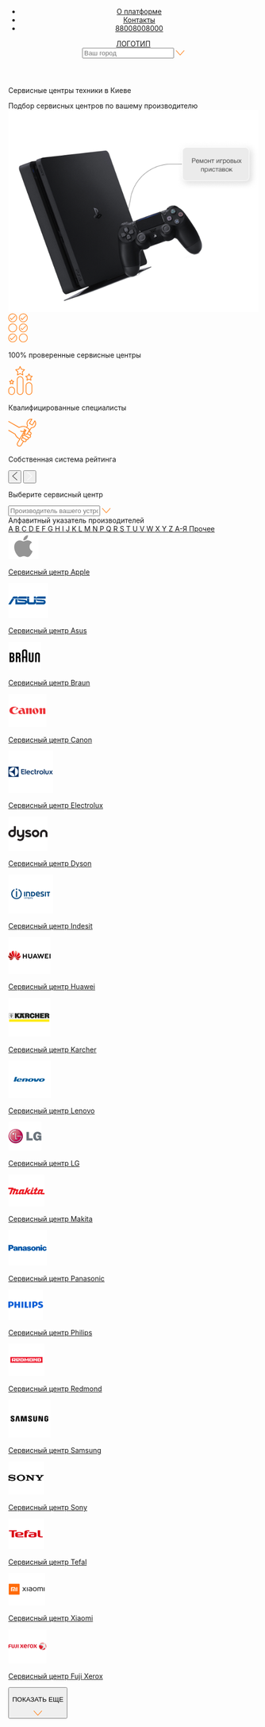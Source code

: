 <!DOCTYPE html>
<html lang="ru">

<head>
  <meta charset="UTF-8">
  <meta http-equiv="X-UA-Compatible" content="IE=edge">
  <meta name="viewport" content="width=device-width, initial-scale=1.0">
  <link rel="stylesheet" href="style.css">
  <title>Agregator</title>
</head>

<body>
  <header>
    <div class="container">
      <div class="header__inner">
        <ul>
          <li><a href="">О платформе</a></li>
          <li><a href="">Контакты</a></li>
          <li><a href="">88008008000</a></li>
        </ul>
        <div><a href="">ЛОГОТИП</a></div>
        <form>
          <input type="text" placeholder="Ваш город">
          <a href="">
            <svg width="17" height="10" viewBox="0 0 17 10" fill="none" xmlns="http://www.w3.org/2000/svg">
              <path
                d="M16.9976 0.550831C16.9873 0.431714 16.9394 0.318216 16.86 0.224909C16.7806 0.131601 16.6734 0.0627411 16.5521 0.0271703C16.4308 -0.00840055 16.301 -0.00905922 16.1793 0.0252788C16.0576 0.0596168 15.9496 0.127384 15.8692 0.219881L8.4944 8.46865L1.12625 0.219881C1.07221 0.159596 1.00608 0.109915 0.931623 0.0736758C0.857168 0.0374366 0.775846 0.0153492 0.692318 0.00867434C0.608789 0.00199952 0.524679 0.0108682 0.444794 0.0347741C0.36491 0.05868 0.290829 0.0971547 0.226753 0.148001C0.162676 0.198848 0.109867 0.26107 0.0713558 0.331114C0.0328445 0.401159 0.00936127 0.477653 0.00227928 0.55623C-0.0048027 0.634807 0.00465012 0.713926 0.030077 0.78907C0.0555019 0.864214 0.096405 0.93391 0.150467 0.994179L8.00984 9.78621C8.06966 9.85316 8.14433 9.907 8.22861 9.94393C8.31289 9.98086 8.40474 10 8.49772 10C8.5907 10 8.68256 9.98086 8.76685 9.94393C8.85113 9.907 8.92579 9.85316 8.98561 9.78621L16.845 0.994179C16.9006 0.933609 16.9428 0.863175 16.969 0.787031C16.9952 0.710887 17.005 0.630575 16.9976 0.550831Z"
                fill="#FF8522" />
            </svg>
          </a>
        </form>
      </div>
    </div>
  </header>

  <div class="section__hero">
    <div class="container">
      <div class="hero__inner">
        <div class="hero__first__row">
          <div class="hero__text">
            <p>Сервисные центры техники в Киеве</p>
            <span>Подбор сервисных центров по вашему производителю </span>
          </div>
          <img src="./media/ИЗОБРАЖЕНИЕ 1.png" alt="">
        </div>
        <div class="hero__second__row">
          <div class="hero__cards">
            <div class="hero__card">
              <svg width="39" height="58" viewBox="0 0 39 58" fill="none" xmlns="http://www.w3.org/2000/svg">
                <path
                  d="M8.77709 0.00146523C7.04149 0.000951849 5.34473 0.514006 3.9014 1.47574C2.45807 2.43747 1.33302 3.80467 0.668544 5.40443C0.00406343 7.00418 -0.169996 8.76462 0.168381 10.4631C0.506758 12.1615 1.34237 13.7217 2.56953 14.9463C3.79669 16.1709 5.36027 17.0049 7.06251 17.3427C8.76475 17.6806 10.5292 17.5072 12.1326 16.8445C13.7361 16.1817 15.1065 15.0594 16.0707 13.6194C17.0348 12.1795 17.5492 10.4866 17.549 8.75493C17.5462 6.43444 16.6212 4.20975 14.9768 2.56879C13.3324 0.927828 11.1028 0.00455622 8.77709 0.00146523ZM8.77709 16.2327C7.29479 16.2327 5.84579 15.7941 4.61331 14.9725C3.38083 14.1508 2.42023 12.9829 1.85298 11.6165C1.28573 10.2502 1.13731 8.74664 1.42649 7.29609C1.71567 5.84555 2.42947 4.51314 3.47761 3.46736C4.52574 2.42158 5.86115 1.70939 7.31496 1.42086C8.76877 1.13233 10.2757 1.28041 11.6451 1.84638C13.0146 2.41236 14.1851 3.3708 15.0086 4.60051C15.8321 5.83022 16.2717 7.27597 16.2717 8.75493C16.27 10.7376 15.4798 12.6386 14.0747 14.0406C12.6695 15.4426 10.7642 16.231 8.77709 16.2327Z"
                  fill="#FF8522" />
                <path
                  d="M13.1072 4.73179L6.51792 11.3803L4.49404 8.84053C4.44274 8.77216 4.37822 8.71475 4.30429 8.67171C4.23036 8.62866 4.14852 8.60085 4.06363 8.58992C3.97873 8.57899 3.8925 8.58517 3.81004 8.60808C3.72758 8.631 3.65057 8.67018 3.58356 8.72332C3.51655 8.77646 3.46091 8.84248 3.41992 8.91746C3.37894 8.99244 3.35344 9.07486 3.34495 9.15984C3.33646 9.24483 3.34515 9.33065 3.37049 9.41222C3.39583 9.4938 3.43732 9.56948 3.4925 9.63477L5.96382 12.7377C6.01977 12.8086 6.09027 12.8667 6.17059 12.9081C6.25091 12.9495 6.33918 12.9733 6.42947 12.9778H6.46329C6.54798 12.978 6.63186 12.9613 6.71002 12.9288C6.78819 12.8963 6.85907 12.8485 6.91853 12.7884L14.0164 5.62725C14.13 5.50571 14.1917 5.34474 14.1883 5.17856C14.1848 5.01238 14.1166 4.85409 13.998 4.73732C13.8795 4.62056 13.72 4.55452 13.5534 4.55324C13.3868 4.55197 13.2263 4.61555 13.1059 4.73049L13.1072 4.73179Z"
                  fill="#FF8522" />
                <path
                  d="M30.2231 17.5095C31.9586 17.51 33.6553 16.997 35.0986 16.0354C36.5419 15.0737 37.667 13.7065 38.3315 12.1069C38.996 10.5072 39.1701 8.74682 38.8319 7.04839C38.4936 5.34996 37.6581 3.78977 36.4311 2.56513C35.204 1.3405 33.6406 0.506429 31.9384 0.168414C30.2363 -0.169601 28.4719 0.00362124 26.8684 0.666172C25.2649 1.32872 23.8944 2.45084 22.9301 3.89061C21.9659 5.33038 21.4512 7.02313 21.4512 8.75477C21.4536 11.0755 22.3785 13.3005 24.0229 14.9418C25.6674 16.583 27.8971 17.5064 30.2231 17.5095ZM30.2231 1.27831C31.7054 1.27831 33.1545 1.7169 34.387 2.53863C35.6195 3.36035 36.5801 4.52829 37.1473 5.89475C37.7145 7.26121 37.8628 8.7648 37.5735 10.2154C37.2843 11.666 36.5703 12.9984 35.5221 14.0441C34.4738 15.0898 33.1383 15.8019 31.6844 16.0903C30.2305 16.3787 28.7235 16.2304 27.3541 15.6642C25.9847 15.0981 24.8142 14.1394 23.9909 12.9095C23.1675 11.6797 22.7282 10.2338 22.7285 8.75477C22.7309 6.7724 23.5213 4.87193 24.9263 3.47031C26.3313 2.06869 28.2362 1.28037 30.2231 1.27831Z"
                  fill="#FF8522" />
                <path
                  d="M27.4097 12.7323C27.4656 12.8031 27.5362 12.8612 27.6165 12.9026C27.6968 12.944 27.7851 12.9678 27.8754 12.9724H27.9092C27.9939 12.9725 28.0777 12.9559 28.1559 12.9233C28.2341 12.8908 28.305 12.8431 28.3644 12.7829L35.4623 5.62178C35.5815 5.50132 35.6478 5.33854 35.6467 5.16927C35.6456 5 35.5772 4.8381 35.4564 4.71918C35.3357 4.60027 35.1726 4.53407 35.0029 4.53517C34.8333 4.53626 34.671 4.60456 34.5518 4.72502L27.9612 11.3735L25.9386 8.83507C25.8873 8.7667 25.8228 8.70929 25.7489 8.66624C25.6749 8.62319 25.5931 8.59538 25.5082 8.58445C25.4233 8.57353 25.3371 8.5797 25.2546 8.60262C25.1722 8.62553 25.0951 8.66472 25.0281 8.71786C24.9611 8.771 24.9055 8.83701 24.8645 8.91199C24.8235 8.98697 24.798 9.06939 24.7895 9.15438C24.781 9.23936 24.7897 9.32518 24.8151 9.40676C24.8404 9.48833 24.8819 9.56401 24.9371 9.6293L27.4097 12.7323Z"
                  fill="#FF8522" />
                <path
                  d="M8.77693 20.2466C7.0417 20.2463 5.34537 20.7595 3.90245 21.7212C2.45954 22.6829 1.33486 24.0499 0.670638 25.6493C0.00641683 27.2488 -0.167507 29.0089 0.170861 30.707C0.509229 32.4051 1.34469 33.9649 2.57159 35.1892C3.79849 36.4136 5.36172 37.2474 7.06358 37.5852C8.76545 37.9231 10.5295 37.7498 12.1327 37.0873C13.7358 36.4248 15.1061 35.3029 16.0702 33.8633C17.0342 32.4238 17.5488 30.7314 17.5488 29C17.5461 26.6796 16.621 24.4549 14.9766 22.8139C13.3322 21.1729 11.1026 20.2497 8.77693 20.2466ZM8.77693 36.4778C7.29463 36.4778 5.84563 36.0392 4.61315 35.2176C3.38067 34.3959 2.42007 33.228 1.85282 31.8617C1.28557 30.4953 1.13715 28.9918 1.42633 27.5412C1.71552 26.0907 2.42931 24.7583 3.47745 23.7125C4.52558 22.6667 5.86099 21.9545 7.3148 21.666C8.76861 21.3774 10.2755 21.5255 11.645 22.0915C13.0144 22.6575 14.1849 23.6159 15.0085 24.8456C15.832 26.0753 16.2715 27.5211 16.2715 29C16.2695 30.9826 15.4792 32.8834 14.0741 34.2853C12.6691 35.6873 10.764 36.4757 8.77693 36.4778Z"
                  fill="#FF8522" />
                <path
                  d="M30.2229 20.2466C28.4877 20.2466 26.7915 20.76 25.3488 21.7218C23.906 22.6837 22.7816 24.0508 22.1175 25.6502C21.4535 27.2497 21.2798 29.0098 21.6183 30.7078C21.9568 32.4058 22.7924 33.9655 24.0193 35.1897C25.2463 36.4139 26.8095 37.2476 28.5113 37.5853C30.2132 37.9231 31.9772 37.7497 33.5802 37.0872C35.1833 36.4247 36.5535 35.3027 37.5175 33.8632C38.4815 32.4237 38.9961 30.7313 38.9961 29C38.9933 26.6793 38.0681 24.4544 36.4234 22.8134C34.7787 21.1724 32.5488 20.2493 30.2229 20.2466ZM30.2229 36.4778C28.7405 36.4781 27.2914 36.0397 26.0588 35.2182C24.8261 34.3967 23.8653 33.2289 23.2979 31.8626C22.7304 30.4962 22.5818 28.9926 22.8708 27.542C23.1599 26.0914 23.8736 24.7588 24.9217 23.7129C25.9697 22.667 27.3051 21.9547 28.759 21.6661C30.2128 21.3774 31.7198 21.5254 33.0893 22.0914C34.4589 22.6573 35.6295 23.6158 36.453 24.8455C37.2766 26.0752 37.7162 27.521 37.7162 29C37.7141 30.9824 36.924 32.883 35.5192 34.2849C34.1145 35.6868 32.2097 36.4754 30.2229 36.4778Z"
                  fill="#FF8522" />
                <path
                  d="M34.553 24.9768L27.9624 31.6265L25.9385 29.0803C25.8312 28.9533 25.6784 28.873 25.5127 28.8565C25.3471 28.8401 25.1814 28.8887 25.0511 28.9921C24.9207 29.0954 24.8359 29.2454 24.8146 29.4102C24.7933 29.575 24.8372 29.7415 24.937 29.8745L27.4083 32.9775C27.4642 33.0484 27.5347 33.1065 27.6151 33.1479C27.6954 33.1893 27.7836 33.2131 27.8739 33.2176H27.9078C27.9924 33.2176 28.0762 33.2008 28.1544 33.1683C28.2325 33.1358 28.3034 33.0881 28.363 33.0281L35.4609 25.867C35.52 25.8074 35.5667 25.7367 35.5985 25.659C35.6302 25.5814 35.6463 25.4982 35.6458 25.4143C35.6453 25.3305 35.6283 25.2475 35.5956 25.1702C35.563 25.0929 35.5155 25.0227 35.4557 24.9638C35.3959 24.9048 35.3251 24.8582 35.2472 24.8265C35.1694 24.7949 35.086 24.7788 35.002 24.7793C34.9179 24.7798 34.8348 24.7968 34.7573 24.8293C34.6798 24.8619 34.6095 24.9093 34.5504 24.969L34.553 24.9768Z"
                  fill="#FF8522" />
                <path
                  d="M8.77709 40.4902C7.04155 40.4897 5.34484 41.0027 3.90154 41.9644C2.45824 42.9261 1.33319 44.2932 0.668668 45.8929C0.00414945 47.4926 -0.169985 49.2529 0.168286 50.9514C0.506558 52.6498 1.34204 54.21 2.56907 55.4346C3.7961 56.6593 5.35956 57.4933 7.06171 57.8314C8.76387 58.1694 10.5283 57.9961 12.1317 57.3336C13.7352 56.671 15.1058 55.5489 16.07 54.1092C17.0343 52.6694 17.549 50.9766 17.549 49.245C17.5466 46.9243 16.6217 44.6993 14.9772 43.058C13.3328 41.4168 11.103 40.4933 8.77709 40.4902ZM8.77709 56.7215C7.29474 56.7215 5.84568 56.2829 4.61317 55.4611C3.38067 54.6394 2.42007 53.4715 1.85286 52.105C1.28565 50.7386 1.1373 49.235 1.42659 47.7844C1.71588 46.3338 2.4298 45.0014 3.47806 43.9557C4.52633 42.9099 5.86187 42.1979 7.31576 41.9095C8.76966 41.6211 10.2766 41.7694 11.646 42.3355C13.0155 42.9017 14.1859 43.8603 15.0092 45.0902C15.8326 46.3201 16.2719 47.766 16.2717 49.245C16.2693 51.2274 15.4789 53.1278 14.0738 54.5295C12.6688 55.9311 10.7639 56.7194 8.77709 56.7215Z"
                  fill="#FF8522" />
                <path
                  d="M13.1069 45.222L6.51756 51.8705L4.49368 49.3308C4.38634 49.2038 4.23361 49.1235 4.06792 49.107C3.90223 49.0905 3.73662 49.1391 3.60627 49.2425C3.47591 49.3459 3.39107 49.4959 3.36977 49.6607C3.34846 49.8254 3.39236 49.992 3.49215 50.125L5.96346 53.228C6.01941 53.2988 6.08992 53.3569 6.17023 53.3983C6.25055 53.4397 6.33882 53.4635 6.42911 53.4681H6.46293C6.54763 53.4682 6.6315 53.4516 6.70967 53.419C6.78783 53.3865 6.85872 53.3388 6.91818 53.2786L14.0161 46.1175C14.1297 45.9959 14.1913 45.835 14.1879 45.6688C14.1845 45.5026 14.1162 45.3443 13.9977 45.2276C13.8791 45.1108 13.7196 45.0448 13.553 45.0435C13.3864 45.0422 13.2259 45.1058 13.1056 45.2207L13.1069 45.222Z"
                  fill="#FF8522" />
                <path
                  d="M30.2228 40.4902C28.4873 40.49 26.7907 41.0032 25.3476 41.965C23.9045 42.9269 22.7796 44.2941 22.1153 45.8938C21.451 47.4935 21.277 49.2538 21.6155 50.9522C21.9539 52.6505 22.7895 54.2106 24.0165 55.4351C25.2436 56.6596 26.8071 57.4935 28.5092 57.8314C30.2113 58.1694 31.9756 57.9961 33.5791 57.3335C35.1825 56.6709 36.5529 55.5488 37.5171 54.109C38.4813 52.6693 38.996 50.9766 38.996 49.245C38.9936 46.9241 38.0685 44.6988 36.4238 43.0576C34.7791 41.4163 32.549 40.493 30.2228 40.4902ZM30.2228 56.7215C28.7404 56.7217 27.2912 56.2833 26.0585 55.4618C24.8259 54.6402 23.8651 53.4723 23.2976 52.1059C22.7302 50.7395 22.5817 49.2358 22.8708 47.7852C23.16 46.3345 23.8738 45.002 24.922 43.9561C25.9702 42.9103 27.3058 42.1981 28.7597 41.9096C30.2136 41.6211 31.7207 41.7693 33.0902 42.3354C34.4597 42.9015 35.6302 43.8602 36.4536 45.0901C37.277 46.32 37.7164 47.7659 37.7161 49.245C37.7137 51.2271 36.9235 53.1274 35.5187 54.529C34.114 55.9306 32.2094 56.7191 30.2228 56.7215Z"
                  fill="#FF8522" />
              </svg>
              <p>100% проверенные сервисные центры</p>
            </div>
            <div class="hero__card">
              <svg width="49" height="58" viewBox="0 0 49 58" fill="none" xmlns="http://www.w3.org/2000/svg">
                <path
                  d="M33.4039 7.01962C33.3609 6.88659 33.282 6.76831 33.1759 6.67815C33.0699 6.58798 32.941 6.52952 32.8037 6.50935L27.0286 5.66302L24.4459 0.383822C24.3775 0.266919 24.2801 0.170027 24.1633 0.102715C24.0464 0.0354035 23.9142 0 23.7797 0C23.6451 0 23.5129 0.0354035 23.3961 0.102715C23.2792 0.170027 23.1818 0.266919 23.1135 0.383822L20.5307 5.66302L14.7556 6.50934C14.6183 6.52944 14.4894 6.58787 14.3833 6.67804C14.2773 6.76821 14.1983 6.88652 14.1555 7.01958C14.1126 7.15265 14.1075 7.29516 14.1407 7.43102C14.1739 7.56687 14.2441 7.69063 14.3434 7.78832L18.5227 11.8976L17.5365 17.7003C17.513 17.8382 17.5282 17.9799 17.5805 18.1095C17.6327 18.2391 17.7199 18.3514 17.8321 18.4336C17.9443 18.5159 18.0771 18.5648 18.2154 18.5748C18.3537 18.5849 18.4921 18.5557 18.6148 18.4906L23.7797 15.751L28.9445 18.4906C29.0672 18.5557 29.2056 18.5849 29.3439 18.5749C29.4822 18.5648 29.615 18.5159 29.7272 18.4336C29.8394 18.3514 29.9266 18.2391 29.9788 18.1095C30.0311 17.9799 30.0463 17.8382 30.0229 17.7003L29.0366 11.8976L33.2159 7.78833C33.3151 7.69057 33.3853 7.5668 33.4185 7.43099C33.4517 7.29517 33.4466 7.1527 33.4039 7.01962ZM27.7195 11.0989C27.6333 11.1838 27.5689 11.2886 27.5317 11.4042C27.4946 11.5198 27.4858 11.6428 27.5061 11.7626L28.3037 16.4564L24.1258 14.2404C24.0191 14.1839 23.9003 14.1543 23.7797 14.1543C23.6591 14.1543 23.5403 14.1839 23.4335 14.2404L19.2557 16.4564L20.0532 11.7626C20.0736 11.6428 20.0648 11.5198 20.0276 11.4042C19.9905 11.2886 19.926 11.1838 19.8399 11.0989L16.4596 7.7748L21.1309 7.09028C21.2502 7.07285 21.3634 7.02638 21.4609 6.95488C21.5584 6.88339 21.6372 6.78902 21.6904 6.67993L23.7797 2.40957L25.869 6.67993C25.9222 6.78901 26.001 6.88338 26.0984 6.95488C26.1959 7.02637 26.3092 7.07284 26.4285 7.09027L31.0998 7.77479L27.7195 11.0989ZM30.4677 51.2529V27.2634C30.4677 25.4739 29.7631 23.7578 28.5088 22.4925C27.2546 21.2272 25.5535 20.5163 23.7797 20.5163C22.0059 20.5163 20.3048 21.2272 19.0505 22.4925C17.7963 23.7578 17.0916 25.4739 17.0916 27.2634V51.2529C17.0916 53.0424 17.7963 54.7585 19.0505 56.0238C20.3048 57.2891 22.0059 58 23.7797 58C25.5535 58 27.2546 57.2891 28.5088 56.0238C29.7631 54.7585 30.4677 53.0424 30.4677 51.2529ZM18.5779 51.2529V27.2634C18.5779 25.8716 19.1259 24.5368 20.1014 23.5527C21.077 22.5685 22.4001 22.0157 23.7797 22.0157C25.1593 22.0157 26.4824 22.5685 27.4579 23.5527C28.4334 24.5368 28.9815 25.8716 28.9815 27.2634V51.2529C28.9815 52.6447 28.4334 53.9795 27.4579 54.9636C26.4824 55.9478 25.1593 56.5007 23.7797 56.5007C22.4001 56.5007 21.077 55.9478 20.1014 54.9636C19.1259 53.9795 18.5779 52.6447 18.5779 51.2529ZM11.6925 30.5564C11.6495 30.4233 11.5706 30.3051 11.4645 30.2149C11.3585 30.1247 11.2295 30.0663 11.0923 30.0461L8.50954 29.6676L7.35422 27.3065C7.28586 27.1896 7.18845 27.0928 7.07162 27.0254C6.95478 26.9581 6.82257 26.9227 6.68802 26.9227C6.55348 26.9227 6.42126 26.9581 6.30443 27.0254C6.18759 27.0928 6.09018 27.1896 6.02182 27.3065L4.86653 29.6676L2.28377 30.0461C2.14651 30.0662 2.01756 30.1246 1.91151 30.2148C1.80545 30.3049 1.72652 30.4233 1.68363 30.5563C1.64075 30.6894 1.63562 30.8319 1.66884 30.9677C1.70205 31.1036 1.77227 31.2274 1.87157 31.3251L3.74098 33.1626L3.29975 35.7579C3.27625 35.8958 3.29145 36.0375 3.34364 36.167C3.39582 36.2966 3.4829 36.4088 3.59503 36.4911C3.70717 36.5733 3.83987 36.6222 3.97814 36.6323C4.1164 36.6424 4.25471 36.6133 4.37742 36.5482L6.68804 35.3231L8.99866 36.5483C9.12137 36.6134 9.25968 36.6425 9.39794 36.6324C9.53621 36.6223 9.66891 36.5734 9.78104 36.4911C9.89318 36.4089 9.98026 36.2967 10.0324 36.1671C10.0846 36.0375 10.0998 35.8958 10.0763 35.758L9.6351 33.1627L11.5045 31.3251C11.6037 31.2274 11.6739 31.1036 11.7071 30.9678C11.7403 30.8319 11.7352 30.6895 11.6925 30.5564ZM8.31797 32.3639C8.2318 32.4489 8.16737 32.5536 8.13021 32.6692C8.09304 32.7848 8.08426 32.9078 8.10461 33.0276L8.35715 34.5141L7.03348 33.8124C6.92695 33.7559 6.8084 33.7264 6.68805 33.7264C6.56769 33.7264 6.44914 33.7559 6.34261 33.8124L5.01894 34.5141L5.27148 33.0276C5.29183 32.9078 5.28305 32.7848 5.24589 32.6692C5.20872 32.5536 5.14429 32.4489 5.05812 32.3639L3.98771 31.3115L5.46668 31.0948C5.58596 31.0774 5.69924 31.0309 5.79672 30.9594C5.89421 30.8879 5.97297 30.7936 6.0262 30.6845L6.68804 29.3323L7.34988 30.6845C7.40311 30.7936 7.48186 30.8879 7.57935 30.9594C7.67683 31.0309 7.79011 31.0774 7.90939 31.0948L9.38836 31.3115L8.31797 32.3639ZM6.68804 58C8.4612 57.998 10.1612 57.2865 11.415 56.0216C12.6688 54.7567 13.3741 53.0417 13.3761 51.2529V48.2542C13.3761 46.4648 12.6714 44.7487 11.4172 43.4833C10.1629 42.218 8.46181 41.5072 6.68804 41.5072C4.91426 41.5072 3.21313 42.218 1.95888 43.4833C0.704631 44.7487 0 46.4648 0 48.2542V51.2529C0.00199636 53.0417 0.707267 54.7567 1.96109 56.0216C3.2149 57.2865 4.91487 57.998 6.68804 58ZM1.48623 48.2542C1.48623 46.8625 2.03428 45.5277 3.0098 44.5435C3.98533 43.5594 5.30843 43.0065 6.68804 43.0065C8.06764 43.0065 9.39074 43.5594 10.3663 44.5435C11.3418 45.5277 11.8898 46.8625 11.8898 48.2542V51.2529C11.8898 52.6447 11.3418 53.9795 10.3663 54.9636C9.39074 55.9478 8.06764 56.5007 6.68804 56.5007C5.30843 56.5007 3.98533 55.9478 3.0098 54.9636C2.03428 53.9795 1.48623 52.6447 1.48623 51.2529V48.2542ZM42.2806 15.3114C42.2123 15.1945 42.1149 15.0976 41.998 15.0303C41.8812 14.963 41.749 14.9276 41.6144 14.9276C41.4799 14.9276 41.3477 14.963 41.2308 15.0303C41.114 15.0976 41.0166 15.1945 40.9482 15.3114L39.0687 19.1531L34.8654 19.7692C34.7282 19.7893 34.5992 19.8477 34.4932 19.9379C34.3871 20.0281 34.3082 20.1464 34.2653 20.2794C34.2224 20.4125 34.2173 20.555 34.2505 20.6909C34.2837 20.8267 34.3539 20.9505 34.4532 21.0482L37.4954 24.0388L36.7769 28.2616C36.7534 28.3995 36.7687 28.5413 36.821 28.6709C36.8732 28.8005 36.9604 28.9127 37.0726 28.995C37.1848 29.0772 37.3175 29.1261 37.4559 29.1362C37.5942 29.1462 37.7326 29.117 37.8553 29.0519L41.6144 27.058L45.3736 29.0519C45.4963 29.117 45.6347 29.1462 45.773 29.1362C45.9113 29.1261 46.0441 29.0772 46.1563 28.995C46.2685 28.9127 46.3557 28.8005 46.4079 28.6709C46.4602 28.5413 46.4754 28.3995 46.4519 28.2616L45.7335 24.0388L48.7756 21.0482C48.8749 20.9505 48.9452 20.8267 48.9784 20.6909C49.0116 20.555 49.0065 20.4125 48.9636 20.2794C48.9207 20.1464 48.8418 20.0281 48.7357 19.9379C48.6296 19.8477 48.5007 19.7893 48.3634 19.7692L44.1602 19.1531L42.2806 15.3114ZM44.4163 23.2401C44.3302 23.325 44.2657 23.4298 44.2286 23.5454C44.1914 23.661 44.1826 23.784 44.203 23.9037L44.7327 27.0177L41.9599 25.5473C41.8533 25.4908 41.7348 25.4613 41.6144 25.4613C41.4941 25.4613 41.3755 25.4908 41.269 25.5473L38.4961 27.0177L39.0259 23.9037C39.0462 23.784 39.0374 23.661 39.0003 23.5454C38.9631 23.4298 38.8987 23.325 38.8125 23.2401L36.5694 21.0346L39.6688 20.5803C39.7881 20.5629 39.9014 20.5164 39.9989 20.4449C40.0963 20.3735 40.1751 20.2791 40.2283 20.17L41.6144 17.3372L43.0005 20.17C43.0538 20.2791 43.1325 20.3735 43.23 20.445C43.3275 20.5165 43.4408 20.5629 43.56 20.5804L46.6595 21.0347L44.4163 23.2401ZM41.6144 32.5111C39.8413 32.5131 38.1413 33.2246 36.8875 34.4895C35.6337 35.7544 34.9284 37.4693 34.9264 39.2582V51.2529C34.9264 53.0424 35.631 54.7585 36.8853 56.0238C38.1395 57.2891 39.8407 58 41.6144 58C43.3882 58 45.0894 57.2891 46.3436 56.0238C47.5979 54.7585 48.3025 53.0424 48.3025 51.2529V39.2582C48.3005 37.4693 47.5952 35.7544 46.3414 34.4895C45.0876 33.2246 43.3876 32.5131 41.6144 32.5111ZM46.8163 51.2529C46.8163 52.6447 46.2682 53.9795 45.2927 54.9636C44.3172 55.9478 42.9941 56.5007 41.6144 56.5007C40.2348 56.5007 38.9117 55.9478 37.9362 54.9636C36.9607 53.9795 36.4126 52.6447 36.4126 51.2529V39.2582C36.4126 37.8664 36.9607 36.5316 37.9362 35.5475C38.9117 34.5633 40.2348 34.0104 41.6144 34.0104C42.9941 34.0104 44.3172 34.5633 45.2927 35.5475C46.2682 36.5316 46.8163 37.8664 46.8163 39.2582V51.2529Z"
                  fill="#FF8522" />
              </svg>
              <p>Квалифицированные специалисты</p>
            </div>
            <div class="hero__card">
              <svg width="56" height="56" viewBox="0 0 56 56" fill="none" xmlns="http://www.w3.org/2000/svg">
                <path
                  d="M53.8107 3.52796C53.8107 3.52796 53.8036 3.52796 53.8107 3.52796C53.5349 3.37394 53.1885 3.38094 52.9268 3.58397C52.8349 3.65398 52.7642 3.74499 52.7076 3.843L48.161 11.642L43.6852 9.0797L48.2459 1.25965C48.4156 0.972616 48.3802 0.622569 48.1823 0.377536C48.1681 0.356533 48.1398 0.342531 48.1186 0.321528C48.0691 0.272522 48.0196 0.216514 47.956 0.174509C47.8641 0.125502 47.7651 0.0904972 47.6519 0.0764954C43.8054 -0.406569 40.0648 1.42768 38.1345 4.74612C36.487 7.5815 36.4516 11.054 37.9931 13.9384L36.5577 16.4027L36.2536 16.2277C33.602 14.7155 30.3918 14.2954 27.4221 15.0795L21.6805 16.6057L1.19604 4.90014C0.814208 4.68311 0.326315 4.80913 0.107117 5.18718C-0.112081 5.56523 0.0151951 6.0483 0.397024 6.26533L21.1502 18.1319C21.2562 18.1949 21.3835 18.2229 21.5108 18.2299C21.5249 18.2299 21.532 18.2369 21.5461 18.2369C21.5673 18.2369 21.5815 18.2229 21.6027 18.2229C21.6522 18.2229 21.7088 18.2299 21.7583 18.2159L27.818 16.6057C30.3706 15.9266 33.1495 16.2907 35.4334 17.5998L39.6335 20.0012C40.3618 20.4142 40.878 21.0863 41.0901 21.8844C41.3093 22.6825 41.1962 23.5156 40.779 24.2367L40.3618 24.9508C40.3548 24.9578 40.3477 24.9648 40.3406 24.9718C40.3335 24.9788 40.3335 24.9928 40.3335 24.9998L37.5335 29.8025C37.5264 29.8095 37.5193 29.8165 37.5193 29.8235C37.5193 29.8305 37.5193 29.8375 37.5122 29.8375C37.2153 30.3346 36.7203 30.6846 36.1334 30.7896C35.5395 30.8946 34.9455 30.7476 34.4718 30.3696C33.7152 29.7605 33.5525 28.6053 34.0899 27.6742L36.4163 23.6907C36.6355 23.3126 36.5082 22.8295 36.1264 22.6125L34.4223 21.6394C34.4152 21.6394 34.4152 21.6324 34.4152 21.6324C34.4081 21.6324 34.4081 21.6324 34.401 21.6254L32.301 20.4212C31.9192 20.2042 31.4313 20.3302 31.2121 20.7083C30.9929 21.0863 31.1201 21.5694 31.502 21.7864L32.8525 22.5635C31.0494 24.8738 27.7615 25.5879 25.1382 24.0897C24.7563 23.8727 24.2684 23.9987 24.0492 24.3768C23.83 24.7548 23.9573 25.2379 24.3391 25.4549C25.5341 26.134 26.8352 26.463 28.1221 26.463C29.112 26.463 30.0878 26.274 30.9999 25.903L22.8542 39.8768L21.7512 39.2467C18.3642 37.3075 15.748 34.2411 14.3833 30.6076C14.3621 30.5586 14.3267 30.5236 14.3055 30.4816C14.2843 30.4536 14.2702 30.4186 14.2489 30.3906C14.1994 30.3346 14.1429 30.2855 14.0792 30.2435C14.058 30.2295 14.051 30.2085 14.0297 30.2015L13.9732 30.1665C13.9732 30.1665 13.9661 30.1665 13.9661 30.1595L1.19604 22.8646C0.814208 22.6475 0.326315 22.7735 0.107117 23.1516C-0.112081 23.5296 0.0151951 24.0127 0.397024 24.2297L13.0045 31.4337C14.5247 35.2842 17.3319 38.5397 20.9522 40.6119L22.0552 41.242L17.8339 48.481C17.1551 49.6431 16.9783 50.9943 17.3248 52.2965C17.6925 53.5917 18.5268 54.6628 19.6865 55.3279C20.4643 55.776 21.334 56 22.2108 56C22.6492 56 23.0876 55.944 23.5189 55.832C24.827 55.4889 25.923 54.6558 26.5948 53.4937L30.8302 46.2547L31.4454 46.6047C31.9969 46.9198 32.6192 47.0878 33.2414 47.0878C33.5596 47.0878 33.8778 47.0458 34.1889 46.9618C35.1294 46.7168 35.9072 46.1217 36.388 45.2956C36.7981 44.5885 36.9395 43.7834 36.8122 42.9782C37.0456 43.0203 37.2718 43.0693 37.5052 43.0693C38.7567 43.0693 39.98 42.4252 40.6447 41.277C41.0406 40.5909 41.175 39.8348 41.0972 39.0997C41.38 39.1837 41.6629 39.2327 41.9599 39.2327C42.3063 39.2327 42.6599 39.1767 43.0134 39.0647C43.8761 38.7847 44.6114 38.1826 45.0852 37.3705C45.9408 35.9073 45.7074 34.1431 44.6397 33.0929C45.2903 32.7779 45.8771 32.2808 46.2802 31.5877C46.7539 30.7756 46.9166 29.8515 46.7398 28.9764C46.5559 28.0592 46.0327 27.3031 45.2549 26.8621L42.9074 25.5179L46.7398 18.951C50.0278 18.839 53.0541 17.0678 54.7087 14.2254C56.6461 10.9069 56.3845 6.7904 54.0511 3.74499C53.9875 3.66098 53.9097 3.58397 53.8107 3.52796ZM25.223 52.7096C24.7563 53.5077 24.0068 54.0747 23.1159 54.3128C22.2249 54.5438 21.2916 54.4248 20.4926 53.9697C19.7006 53.5147 19.1208 52.7726 18.8733 51.8904C18.6329 51.0083 18.7602 50.0842 19.2198 49.2861L23.8371 41.368V41.361L34.3091 23.4106L34.6415 23.5996L32.7182 26.8971C32.4495 27.3592 32.301 27.8492 32.2374 28.3463C31.8272 28.6613 31.4737 29.0254 31.2262 29.4454C30.6393 30.4466 30.5757 31.5947 30.9504 32.5609C29.9252 32.7359 28.9706 33.324 28.412 34.2831C27.7544 35.4102 27.8039 36.7404 28.3908 37.8046C27.4574 38.0566 26.6796 38.6447 26.1988 39.4708C25.2089 41.165 25.7887 43.3353 27.4786 44.3364C27.4928 44.3434 27.4998 44.3644 27.521 44.3714L29.4443 45.4706L25.223 52.7096ZM35.0091 44.5045C34.7405 44.9665 34.3091 45.2956 33.7788 45.4356C33.2556 45.5756 32.7111 45.5056 32.2444 45.2396L28.3271 42.9993C27.8605 42.7332 27.5281 42.2992 27.3867 41.7811C27.2453 41.263 27.316 40.7239 27.5847 40.2619C27.8534 39.7998 28.2918 39.4708 28.815 39.3308C28.9918 39.2818 29.1686 39.2608 29.3453 39.2608C29.6918 39.2608 30.0383 39.3518 30.3423 39.5268L31.5656 40.2269L34.2667 41.7741C34.7334 42.0401 35.0657 42.4672 35.2071 42.9923C35.3485 43.5033 35.2778 44.0424 35.0091 44.5045ZM39.2658 40.4859C38.7072 41.445 37.4698 41.7671 36.5011 41.221L33.9132 39.7438L31.1414 38.1616H31.1343L30.5333 37.8186C29.5645 37.2655 29.2322 36.0403 29.7908 35.0812C30.0595 34.6191 30.4979 34.2901 31.0212 34.1501C31.5515 34.01 32.0889 34.0801 32.5555 34.3461L38.5234 37.7556C39.4921 38.3016 39.8244 39.5268 39.2658 40.4859ZM43.7134 36.5794C43.4377 37.0555 43.0134 37.4055 42.5255 37.5595C42.0659 37.7065 41.6063 37.6715 41.2315 37.4545L36.586 34.8012L36.5789 34.7942H36.5718L33.0859 32.8059C32.3293 32.3718 32.1171 31.2937 32.5555 30.3906C32.7747 30.8526 33.0788 31.2727 33.4889 31.6017C34.1465 32.1268 34.9596 32.4068 35.7799 32.4068C36.0061 32.4068 36.2253 32.3858 36.4516 32.3438C37.2294 32.1968 37.9224 31.8118 38.4456 31.2517L43.2468 33.996C44.0599 34.4581 44.272 35.6203 43.7134 36.5794ZM44.463 28.2343C44.8306 28.4443 45.0852 28.8153 45.1771 29.2774C45.2761 29.7815 45.1771 30.3206 44.9014 30.7966C44.3428 31.7557 43.2326 32.1548 42.4336 31.7067L39.3153 29.9285L41.3447 26.449L44.463 28.2343ZM53.3299 13.4413C51.9016 15.8916 49.2641 17.3968 46.4145 17.3968C46.3721 17.3968 46.3297 17.3968 46.2873 17.3968C46.266 17.3968 46.2378 17.4108 46.2165 17.4178C45.962 17.4388 45.7216 17.5578 45.5872 17.7959L42.8013 22.5775C42.7942 22.2135 42.7518 21.8494 42.6528 21.4854C42.3275 20.2812 41.5427 19.2731 40.4467 18.643L37.9294 17.2008L39.584 14.3654C39.6052 14.3304 39.6052 14.2954 39.6194 14.2604C39.6406 14.2114 39.6547 14.1694 39.6689 14.1204C39.683 14.0644 39.6759 14.0154 39.6759 13.9594C39.6759 13.9104 39.6759 13.8683 39.6689 13.8263C39.6547 13.7703 39.6335 13.7143 39.6123 13.6583C39.5982 13.6303 39.5982 13.5953 39.584 13.5673C38.0991 11.096 38.0709 8.02256 39.5133 5.54423C40.9204 3.13591 43.466 1.67271 46.2095 1.5957L41.9033 8.98169C41.6841 9.35974 41.8114 9.84281 42.1932 10.0598L48.055 13.4133C48.1752 13.4833 48.3166 13.5183 48.4509 13.5183C48.5217 13.5183 48.5924 13.5113 48.656 13.4903C48.8611 13.4343 49.0378 13.3013 49.1439 13.1192L53.4501 5.73325C54.7511 8.12057 54.737 11.026 53.3299 13.4413Z"
                  fill="#FF8522" />
              </svg>
              <p>Собственная система рейтинга</p>
            </div>
          </div>
          <button class="hero__button__first">
            <svg width="10" height="17" viewBox="0 0 10 17" fill="none" xmlns="http://www.w3.org/2000/svg">
              <path
                d="M9.44917 0.00235095C9.56829 0.012668 9.68178 0.0606009 9.77509 0.139985C9.8684 0.219369 9.93726 0.326586 9.97283 0.447873C10.0084 0.569161 10.0091 0.698974 9.97472 0.820663C9.94038 0.942351 9.87262 1.05036 9.78012 1.13081L1.53135 8.5056L9.78012 15.8737C9.8404 15.9278 9.89009 15.9939 9.92632 16.0684C9.96256 16.1428 9.98465 16.2242 9.99133 16.3077C9.998 16.3912 9.98913 16.4753 9.96523 16.5552C9.94132 16.6351 9.90285 16.7092 9.852 16.7732C9.80115 16.8373 9.73893 16.8901 9.66889 16.9286C9.59884 16.9672 9.52235 16.9906 9.44377 16.9977C9.36519 17.0048 9.28607 16.9953 9.21093 16.9699C9.13579 16.9445 9.06609 16.9036 9.00582 16.8495L0.213795 8.99016C0.146837 8.93034 0.0930033 8.85567 0.0560703 8.77139C0.0191374 8.68711 0 8.59526 0 8.50228C0 8.4093 0.0191374 8.31744 0.0560703 8.23315C0.0930033 8.14887 0.146837 8.07421 0.213795 8.01439L9.00582 0.155024C9.06639 0.0994041 9.13683 0.0572374 9.21297 0.0310161C9.28911 0.00479485 9.36942 -0.00495001 9.44917 0.00235095Z"
                fill="#4E4E4E" />
            </svg>
          </button>
          <button class="hero__button__second">
            <svg width="10" height="17" viewBox="0 0 10 17" fill="none" xmlns="http://www.w3.org/2000/svg">
              <path
                d="M0.550831 0.00235095C0.431714 0.012668 0.318216 0.0606009 0.224909 0.139985C0.131601 0.219369 0.0627411 0.326586 0.0271703 0.447873C-0.00840055 0.569161 -0.00905922 0.698974 0.0252788 0.820663C0.0596168 0.942351 0.127384 1.05036 0.219881 1.13081L8.46865 8.5056L0.219881 15.8737C0.159596 15.9278 0.109915 15.9939 0.0736758 16.0684C0.0374366 16.1428 0.0153492 16.2242 0.00867434 16.3077C0.00199952 16.3912 0.0108682 16.4753 0.0347741 16.5552C0.05868 16.6351 0.0971547 16.7092 0.148001 16.7732C0.198848 16.8373 0.26107 16.8901 0.331114 16.9286C0.401159 16.9672 0.477653 16.9906 0.55623 16.9977C0.634807 17.0048 0.713926 16.9953 0.78907 16.9699C0.864214 16.9445 0.93391 16.9036 0.994179 16.8495L9.78621 8.99016C9.85316 8.93034 9.907 8.85567 9.94393 8.77139C9.98086 8.68711 10 8.59526 10 8.50228C10 8.4093 9.98086 8.31744 9.94393 8.23315C9.907 8.14887 9.85316 8.07421 9.78621 8.01439L0.994179 0.155024C0.933609 0.0994041 0.863175 0.0572374 0.787031 0.0310161C0.710887 0.00479485 0.630575 -0.00495001 0.550831 0.00235095Z"
                fill="white" />
            </svg>
          </button>
        </div>
      </div>
    </div>
  </div>

  <div class="section__search">
    <div class="container">
      <div class="search__inner">
        <p>Выберите сервисный центр</p>
        <form>
          <input type="text" placeholder="Производитель вашего устройства">
          <a href="">
            <svg width="17" height="10" viewBox="0 0 17 10" fill="none" xmlns="http://www.w3.org/2000/svg">
              <path
                d="M16.9976 0.550831C16.9873 0.431714 16.9394 0.318216 16.86 0.224909C16.7806 0.131601 16.6734 0.0627411 16.5521 0.0271703C16.4308 -0.00840055 16.301 -0.00905922 16.1793 0.0252788C16.0576 0.0596168 15.9496 0.127384 15.8692 0.219881L8.4944 8.46865L1.12625 0.219881C1.07221 0.159596 1.00608 0.109915 0.931623 0.0736758C0.857168 0.0374366 0.775846 0.0153492 0.692318 0.00867434C0.608789 0.00199952 0.524679 0.0108682 0.444794 0.0347741C0.36491 0.05868 0.290829 0.0971547 0.226753 0.148001C0.162676 0.198848 0.109867 0.26107 0.0713558 0.331114C0.0328445 0.401159 0.00936127 0.477653 0.00227928 0.55623C-0.0048027 0.634807 0.00465012 0.713926 0.030077 0.78907C0.0555019 0.864214 0.096405 0.93391 0.150467 0.994179L8.00984 9.78621C8.06966 9.85316 8.14433 9.907 8.22861 9.94393C8.31289 9.98086 8.40474 10 8.49772 10C8.5907 10 8.68256 9.98086 8.76685 9.94393C8.85113 9.907 8.92579 9.85316 8.98561 9.78621L16.845 0.994179C16.9006 0.933609 16.9428 0.863175 16.969 0.787031C16.9952 0.710887 17.005 0.630575 16.9976 0.550831Z"
                fill="#FF8522" />
            </svg>
          </a>
        </form>
        <div class="search__upper__text">
          Алфавитный указатель производителей
        </div>
        <div class="alphabet">
          <a href="">
            A
          </a>
          <a href="">
            B
          </a> 
          <a href="">
            C
          </a> 
          <a href="">
            D
          </a> 
          <a href="">
            E
          </a> 
          <a href="">
            F
          </a> 
          <a href="">
            G
          </a> 
          <a href="">
            H
          </a> 
          <a href="">
            I
          </a> 
          <a href="">
            J
          </a> 
          <a href="">
            K
          </a> 
          <a href="">
            L
          </a> 
          <a href="">
            M
          </a> 
          <a href="">
            N
          </a> 
          <a href="">
            P
          </a> 
          <a href="">
            Q
          </a> 
          <a href="">
            R
          </a> 
          <a href="">
            S
          </a> 
          <a href="">
            T
          </a> 
          <a href="">
            U
          </a> 
          <a href="">
            V
          </a> 
          <a href="">
            W
          </a> 
          <a href="">
            X
          </a> 
          <a href="">
            Y
          </a> 
          <a href="">
            Z
          </a> 
          <a href="">
            А-Я
          </a>
          <a href="">
            Прочее
          </a> 
        </div>
        <div class="search__cards">
          <a href="">
            <div class="search__card">
              <img src="./media/search cards/Rectangle 29.png" alt="">
              <p>Сервисный центр Apple</p>
            </div>
          </a>
          <a href="">
            <div class="search__card">
              <img src="./media/search cards/Rectangle 29-1.png" alt="">
              <p>Сервисный центр Asus</p>
            </div>
          </a>
          <a href="">
            <div class="search__card">
              <img src="./media/search cards/Rectangle 29-2.png" alt="">
              <p>Сервисный центр Braun</p>
            </div>
          </a>
          <a href="">
            <div class="search__card">
              <img src="./media/search cards/Rectangle 29-3.png" alt="">
              <p>Сервисный центр Canon</p>
            </div>
          </a>
          <a href="">
            <div class="search__card">
              <img src="./media/search cards/Rectangle 29-4.png" alt="">
              <p>Сервисный центр Electrolux</p>
            </div>
          </a>
          <a href="">
            <div class="search__card">
              <img src="./media/search cards/Rectangle 29-5.png" alt="">
              <p>Сервисный центр Dyson</p>
            </div>
          </a>
          <a href="">
            <div class="search__card">
              <img src="./media/search cards/Rectangle 29-6.png" alt="">
              <p>Сервисный центр Indesit</p>
            </div>
          </a>
          <a href="">
            <div class="search__card">
              <img src="./media/search cards/Rectangle 29-7.png" alt="">
              <p>Сервисный центр Huawei</p>
            </div>
          </a>
          <a href="">
            <div class="search__card">
              <img src="./media/search cards/Rectangle 29-8.png" alt="">
              <p>Сервисный центр Karcher</p>
            </div>
          </a>
          <a href="">
            <div class="search__card">
              <img src="./media/search cards/Rectangle 29-9.png" alt="">
              <p>Сервисный центр Lenovo</p>
            </div>
          </a>
          <a href="">
            <div class="search__card">
              <img src="./media/search cards/Rectangle 29-10.png" alt="">
              <p>Сервисный центр LG</p>
            </div>
          </a>
          <a href="">
            <div class="search__card">
              <img src="./media/search cards/Rectangle 29-11.png" alt="">
              <p>Сервисный центр Makita</p>
            </div>
          </a>
          <a href="">
            <div class="search__card">
              <img src="./media/search cards/Rectangle 29-12.png" alt="">
              <p>Сервисный центр Panasonic</p>
            </div>
          </a>
          <a href="">
            <div class="search__card">
              <img src="./media/search cards/Rectangle 29-13.png" alt="">
              <p>Сервисный центр Philips</p>
            </div>
          </a>
          <a href="">
            <div class="search__card">
              <img src="./media/search cards/Rectangle 29-14.png" alt="">
              <p>Сервисный центр Redmond</p>
            </div>
          </a>
          <a href="">
            <div class="search__card">
              <img src="./media/search cards/Rectangle 29-15.png" alt="">
              <p>Сервисный центр Samsung</p>
            </div>
          </a>
          <a href="">
            <div class="search__card">
              <img src="./media/search cards/Rectangle 29-16.png" alt="">
              <p>Сервисный центр Sony</p>
            </div>
          </a>
          <a href="">
            <div class="search__card">
              <img src="./media/search cards/Rectangle 29-17.png" alt="">
              <p>Сервисный центр Tefal</p>
            </div>
          </a>
          <a href="">
            <div class="search__card">
              <img src="./media/search cards/Rectangle 29-18.png" alt="">
              <p>Сервисный центр Xiaomi</p>
            </div>
          </a>
          <a href="">
            <div class="search__card">
              <img src="./media/search cards/Rectangle 29-19.png" alt="">
              <p>Сервисный центр Fuji Xerox</p>
            </div>
          </a>
        </div>
        <button class="search__button">
            <p>ПОКАЗАТЬ ЕЩЕ</p>
            <svg width="17" height="10" viewBox="0 0 17 10" fill="none" xmlns="http://www.w3.org/2000/svg">
              <path d="M16.9976 0.550831C16.9873 0.431714 16.9394 0.318216 16.86 0.224909C16.7806 0.131601 16.6734 0.0627411 16.5521 0.0271703C16.4308 -0.00840055 16.301 -0.00905922 16.1793 0.0252788C16.0576 0.0596168 15.9496 0.127384 15.8692 0.219881L8.4944 8.46865L1.12625 0.219881C1.07221 0.159596 1.00608 0.109915 0.931623 0.0736758C0.857169 0.0374366 0.775847 0.0153492 0.692318 0.00867434C0.608789 0.00199952 0.524679 0.0108682 0.444794 0.0347741C0.364909 0.05868 0.290829 0.0971547 0.226753 0.148001C0.162676 0.198848 0.109868 0.26107 0.0713565 0.331114C0.032845 0.401159 0.00936202 0.477653 0.00228008 0.55623C-0.00480186 0.634807 0.00465061 0.713926 0.0300766 0.78907C0.0555026 0.864214 0.0964054 0.93391 0.150468 0.994179L8.00984 9.78621C8.06966 9.85316 8.14433 9.907 8.22861 9.94393C8.31289 9.98086 8.40474 10 8.49772 10C8.5907 10 8.68256 9.98086 8.76685 9.94393C8.85113 9.907 8.92579 9.85316 8.98561 9.78621L16.845 0.994179C16.9006 0.933609 16.9428 0.863175 16.969 0.787031C16.9952 0.710887 17.005 0.630575 16.9976 0.550831V0.550831Z" fill="#FF8522"/>
            </svg>
        </button>
      </div>
    </div>
  </div>
</body>
</html>